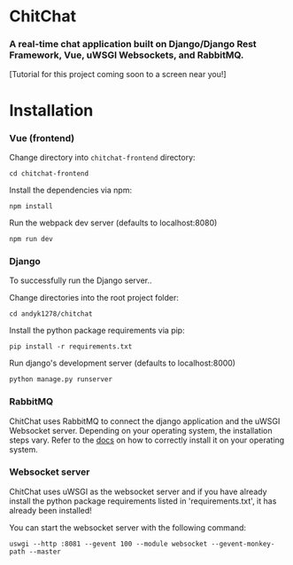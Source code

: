 # ChitChat
### A real-time chat application built on Django/Django Rest Framework, Vue, uWSGI Websockets, and RabbitMQ. 
[Tutorial for this project coming soon to a screen near you!]

# Installation
### Vue (frontend)
Change directory into `chitchat-frontend` directory:

`cd chitchat-frontend`

Install the dependencies via npm:

`npm install`

Run the webpack dev server (defaults to localhost:8080)

`npm run dev`


### Django
To successfully run the Django server..

Change directories into the root project folder:

`cd andyk1278/chitchat`

Install the python package requirements via pip:

`pip install -r requirements.txt`

Run django's development server (defaults to localhost:8000)

`python manage.py runserver`


### RabbitMQ
ChitChat uses RabbitMQ to connect the django application and the uWSGI Websocket server. Depending on your operating system, the installation steps vary.
Refer to the [docs](https://www.rabbitmq.com/download.html) on how to correctly install it on your operating system.


### Websocket server
ChitChat uses uWSGI as the websocket server and if you have already install the python package requirements listed in 'requirements.txt', it has already been installed!

You can start the websocket server with the following command:

`uswgi --http :8081 --gevent 100 --module websocket --gevent-monkey-path --master`
